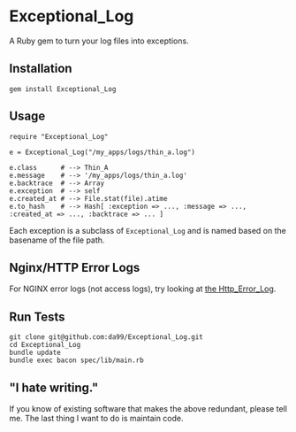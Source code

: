 
Exceptional\_Log
================

A Ruby gem to turn your log files into exceptions.

Installation
------------

    gem install Exceptional_Log

Usage
------

    require "Exceptional_Log"
    
    e = Exceptional_Log("/my_apps/logs/thin_a.log")
    
    e.class      # --> Thin_A 
    e.message    # --> '/my_apps/logs/thin_a.log'
    e.backtrace  # --> Array
    e.exception  # --> self
    e.created_at # --> File.stat(file).atime
    e.to_hash    # --> Hash[ :exception => ..., :message => ..., :created_at => ..., :backtrace => ... ]

Each exception is a subclass of `Exceptional_Log` and is named based on the basename of
the file path. 

Nginx/HTTP Error Logs
---------------------

For NGINX error logs (not access logs), try looking at 
[the Http\_Error\_Log](https://github.com/da99/Http_Error_Log).

Run Tests
---------

    git clone git@github.com:da99/Exceptional_Log.git
    cd Exceptional_Log
    bundle update
    bundle exec bacon spec/lib/main.rb

"I hate writing."
-----------------------------

If you know of existing software that makes the above redundant,
please tell me. The last thing I want to do is maintain code.

